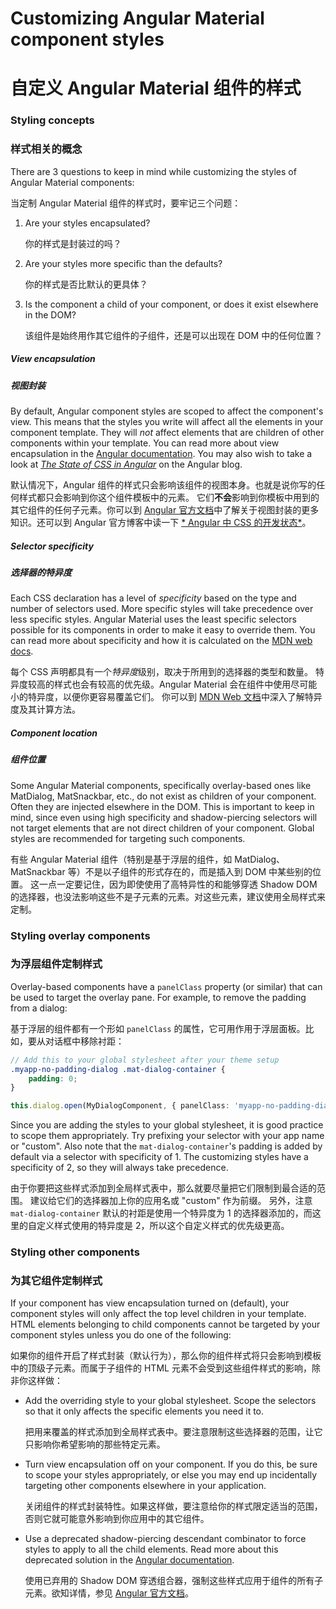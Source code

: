# Customizing Angular Material component styles

# 自定义 Angular Material 组件的样式

### Styling concepts

### 样式相关的概念

There are 3 questions to keep in mind while customizing the styles of Angular Material components:

当定制 Angular Material 组件的样式时，要牢记三个问题：

1. Are your styles encapsulated?

   你的样式是封装过的吗？

2. Are your styles more specific than the defaults?

   你的样式是否比默认的更具体？

3. Is the component a child of your component, or does it exist elsewhere in the DOM?

   该组件是始终用作其它组件的子组件，还是可以出现在 DOM 中的任何位置？

##### View encapsulation

##### 视图封装

By default, Angular component styles are scoped to affect the component's view. This means that the styles you write will affect all the elements in your component template. They will *not*
affect elements that are children of other components within your template. You can read more about view encapsulation in the
[Angular documentation](https://angular.io/guide/component-styles#view-encapsulation). You may also wish to take a look at
[_The State of CSS in Angular_](https://blog.angular.io/the-state-of-css-in-angular-4a52d4bd2700)
on the Angular blog.

默认情况下，Angular 组件的样式只会影响该组件的视图本身。也就是说你写的任何样式都只会影响到你这个组件模板中的元素。 它们**不会**影响到你模板中用到的其它组件的任何子元素。你可以到 [Angular 官方文档](https://angular.cn/guide/component-styles#view-encapsulation)中了解关于视图封装的更多知识。还可以到 Angular 官方博客中读一下 [* Angular 中 CSS 的开发状态*](https://blog.angular.cn/the-state-of-css-in-angular-4a52d4bd2700)。

##### Selector specificity

##### 选择器的特异度

Each CSS declaration has a level of *specificity* based on the type and number of selectors used. More specific styles will take precedence over less specific styles. Angular Material uses the least specific selectors possible for its components in order to make it easy to override them. You can read more about specificity and how it is calculated on the
[MDN web docs](https://developer.mozilla.org/en-US/docs/Web/CSS/Specificity).

每个 CSS 声明都具有一个*特异度*级别，取决于所用到的选择器的类型和数量。 特异度较高的样式也会有较高的优先级。Angular Material 会在组件中使用尽可能小的特异度，以便你更容易覆盖它们。 你可以到 [MDN Web 文档](https://developer.mozilla.org/en-US/docs/Web/CSS/Specificity)中深入了解特异度及其计算方法。

##### Component location

##### 组件位置

Some Angular Material components, specifically overlay-based ones like MatDialog, MatSnackbar, etc., do not exist as children of your component. Often they are injected elsewhere in the DOM. This is important to keep in mind, since even using high specificity and shadow-piercing selectors will not target elements that are not direct children of your component. Global styles are recommended for targeting such components.

有些 Angular Material 组件（特别是基于浮层的组件，如 MatDialog、MatSnackbar 等）不是以子组件的形式存在的，而是插入到 DOM 中某些别的位置。 这一点一定要记住，因为即使使用了高特异性的和能够穿透 Shadow DOM 的选择器，也没法影响这些不是子元素的元素。对这些元素，建议使用全局样式来定制。

### Styling overlay components

### 为浮层组件定制样式

Overlay-based components have a `panelClass` property (or similar) that can be used to target the overlay pane. For example, to remove the padding from a dialog:

基于浮层的组件都有一个形如 `panelClass` 的属性，它可用作用于浮层面板。比如，要从对话框中移除衬距：

```scss
// Add this to your global stylesheet after your theme setup
.myapp-no-padding-dialog .mat-dialog-container {
    padding: 0;
}
```

```ts
this.dialog.open(MyDialogComponent, { panelClass: 'myapp-no-padding-dialog' })
```

Since you are adding the styles to your global stylesheet, it is good practice to scope them appropriately. Try prefixing your selector with your app name or "custom". Also note that the `mat-dialog-container`'s padding is added by default via a selector with specificity of 1. The customizing styles have a specificity of 2, so they will always take precedence.

由于你要把这些样式添加到全局样式表中，那么就要尽量把它们限制到最合适的范围。 建议给它们的选择器加上你的应用名或 "custom" 作为前缀。 另外，注意 `mat-dialog-container` 默认的衬距是使用一个特异度为 1 的选择器添加的，而这里的自定义样式使用的特异度是 2，所以这个自定义样式的优先级更高。

### Styling other components

### 为其它组件定制样式

If your component has view encapsulation turned on (default), your component styles will only affect the top level children in your template. HTML elements belonging to child components cannot be targeted by your component styles unless you do one of the following:

如果你的组件开启了样式封装（默认行为），那么你的组件样式将只会影响到模板中的顶级子元素。而属于子组件的 HTML 元素不会受到这些组件样式的影响，除非你这样做：

- Add the overriding style to your global stylesheet. Scope the selectors so that it only affects the specific elements you need it to.

  把用来覆盖的样式添加到全局样式表中。要注意限制这些选择器的范围，让它只影响你希望影响的那些特定元素。

- Turn view encapsulation off on your component. If you do this, be sure to scope your styles appropriately, or else you may end up incidentally targeting other components elsewhere in your application.

  关闭组件的样式封装特性。如果这样做，要注意给你的样式限定适当的范围，否则它就可能意外影响到你应用中的其它组件。

- Use a deprecated shadow-piercing descendant combinator to force styles to apply to all the child elements. Read more about this deprecated solution in the
  [Angular documentation](https://angular.io/guide/component-styles#deprecated-deep--and-ng-deep).

  使用已弃用的 Shadow DOM 穿透组合器，强制这些样式应用于组件的所有子元素。欲知详情，参见 [Angular 官方文档](https://angular.cn/guide/component-styles#deprecated-deep--and-ng-deep)。
